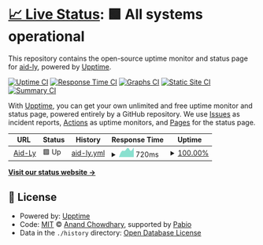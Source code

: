 # [📈 Live Status](https://upptime.aid-ly.org): <!--live status--> **🟩 All systems operational**

This repository contains the open-source uptime monitor and status page for [aid-ly](https://aid-ly.org/?utm_source=github&utm_medium=profile), powered by [Upptime](https://github.com/upptime/upptime).

[![Uptime CI](https://github.com/aid-ly/upptime/workflows/Uptime%20CI/badge.svg)](https://github.com/aid-ly/upptime/actions?query=workflow%3A%22Uptime+CI%22)
[![Response Time CI](https://github.com/aid-ly/upptime/workflows/Response%20Time%20CI/badge.svg)](https://github.com/aid-ly/upptime/actions?query=workflow%3A%22Response+Time+CI%22)
[![Graphs CI](https://github.com/aid-ly/upptime/workflows/Graphs%20CI/badge.svg)](https://github.com/aid-ly/upptime/actions?query=workflow%3A%22Graphs+CI%22)
[![Static Site CI](https://github.com/aid-ly/upptime/workflows/Static%20Site%20CI/badge.svg)](https://github.com/aid-ly/upptime/actions?query=workflow%3A%22Static+Site+CI%22)
[![Summary CI](https://github.com/aid-ly/upptime/workflows/Summary%20CI/badge.svg)](https://github.com/aid-ly/upptime/actions?query=workflow%3A%22Summary+CI%22)

With [Upptime](https://upptime.js.org), you can get your own unlimited and free uptime monitor and status page, powered entirely by a GitHub repository. We use [Issues](https://github.com/aid-ly/upptime/issues) as incident reports, [Actions](https://github.com/aid-ly/upptime/actions) as uptime monitors, and [Pages](https://upptime.aid-ly.org) for the status page.

<!--start: status pages-->
<!-- This summary is generated by Upptime (https://github.com/upptime/upptime) -->
<!-- Do not edit this manually, your changes will be overwritten -->
<!-- prettier-ignore -->
| URL | Status | History | Response Time | Uptime |
| --- | ------ | ------- | ------------- | ------ |
| <img alt="" src="https://icons.duckduckgo.com/ip3/aid-ly.org.ico" height="13"> [Aid-Ly](https://aid-ly.org) | 🟩 Up | [aid-ly.yml](https://github.com/aid-ly/upptime/commits/HEAD/history/aid-ly.yml) | <details><summary><img alt="Response time graph" src="./graphs/aid-ly/response-time-week.png" height="20"> 720ms</summary><br><a href="https://upptime.aid-ly.org/history/aid-ly"><img alt="Response time 720" src="https://img.shields.io/endpoint?url=https%3A%2F%2Fraw.githubusercontent.com%2Faid-ly%2Fupptime%2FHEAD%2Fapi%2Faid-ly%2Fresponse-time.json"></a><br><a href="https://upptime.aid-ly.org/history/aid-ly"><img alt="24-hour response time 609" src="https://img.shields.io/endpoint?url=https%3A%2F%2Fraw.githubusercontent.com%2Faid-ly%2Fupptime%2FHEAD%2Fapi%2Faid-ly%2Fresponse-time-day.json"></a><br><a href="https://upptime.aid-ly.org/history/aid-ly"><img alt="7-day response time 720" src="https://img.shields.io/endpoint?url=https%3A%2F%2Fraw.githubusercontent.com%2Faid-ly%2Fupptime%2FHEAD%2Fapi%2Faid-ly%2Fresponse-time-week.json"></a><br><a href="https://upptime.aid-ly.org/history/aid-ly"><img alt="30-day response time 720" src="https://img.shields.io/endpoint?url=https%3A%2F%2Fraw.githubusercontent.com%2Faid-ly%2Fupptime%2FHEAD%2Fapi%2Faid-ly%2Fresponse-time-month.json"></a><br><a href="https://upptime.aid-ly.org/history/aid-ly"><img alt="1-year response time 720" src="https://img.shields.io/endpoint?url=https%3A%2F%2Fraw.githubusercontent.com%2Faid-ly%2Fupptime%2FHEAD%2Fapi%2Faid-ly%2Fresponse-time-year.json"></a></details> | <details><summary><a href="https://upptime.aid-ly.org/history/aid-ly">100.00%</a></summary><a href="https://upptime.aid-ly.org/history/aid-ly"><img alt="All-time uptime 100.00%" src="https://img.shields.io/endpoint?url=https%3A%2F%2Fraw.githubusercontent.com%2Faid-ly%2Fupptime%2FHEAD%2Fapi%2Faid-ly%2Fuptime.json"></a><br><a href="https://upptime.aid-ly.org/history/aid-ly"><img alt="24-hour uptime 100.00%" src="https://img.shields.io/endpoint?url=https%3A%2F%2Fraw.githubusercontent.com%2Faid-ly%2Fupptime%2FHEAD%2Fapi%2Faid-ly%2Fuptime-day.json"></a><br><a href="https://upptime.aid-ly.org/history/aid-ly"><img alt="7-day uptime 100.00%" src="https://img.shields.io/endpoint?url=https%3A%2F%2Fraw.githubusercontent.com%2Faid-ly%2Fupptime%2FHEAD%2Fapi%2Faid-ly%2Fuptime-week.json"></a><br><a href="https://upptime.aid-ly.org/history/aid-ly"><img alt="30-day uptime 100.00%" src="https://img.shields.io/endpoint?url=https%3A%2F%2Fraw.githubusercontent.com%2Faid-ly%2Fupptime%2FHEAD%2Fapi%2Faid-ly%2Fuptime-month.json"></a><br><a href="https://upptime.aid-ly.org/history/aid-ly"><img alt="1-year uptime 100.00%" src="https://img.shields.io/endpoint?url=https%3A%2F%2Fraw.githubusercontent.com%2Faid-ly%2Fupptime%2FHEAD%2Fapi%2Faid-ly%2Fuptime-year.json"></a></details>

<!--end: status pages-->

[**Visit our status website →**](https://upptime.aid-ly.org)

## 📄 License

- Powered by: [Upptime](https://github.com/upptime/upptime)
- Code: [MIT](./LICENSE) © [Anand Chowdhary](https://anandchowdhary.com), supported by [Pabio](https://pabio.com)
- Data in the `./history` directory: [Open Database License](https://opendatacommons.org/licenses/odbl/1-0/)
